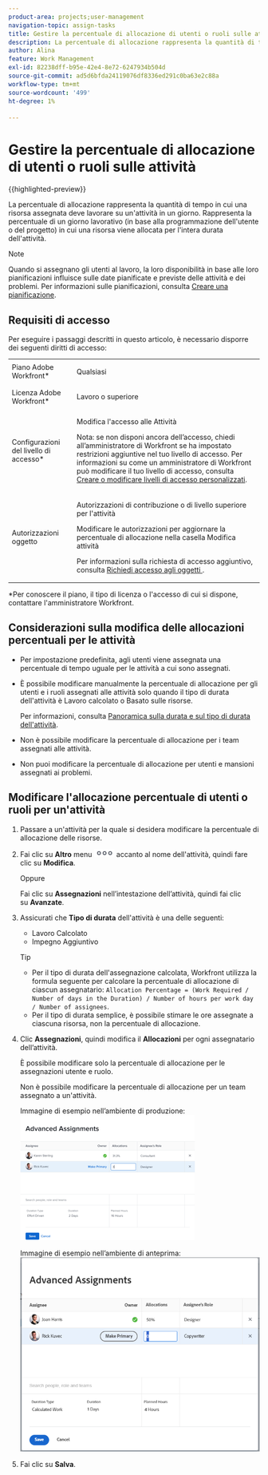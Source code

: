 ```yaml
---
product-area: projects;user-management
navigation-topic: assign-tasks
title: Gestire la percentuale di allocazione di utenti o ruoli sulle attività
description: La percentuale di allocazione rappresenta la quantità di tempo in cui una risorsa assegnata deve lavorare su un'attività in un giorno. Rappresenta la percentuale di un giorno lavorativo (in base alla programmazione dell'utente o del progetto) in cui una risorsa viene allocata per l'intera durata dell'attività.
author: Alina
feature: Work Management
exl-id: 82238dff-b95e-42e4-8e72-6247934b504d
source-git-commit: ad5d6bfda24119076df8336ed291c0ba63e2c88a
workflow-type: tm+mt
source-wordcount: '499'
ht-degree: 1%

---
```


# Gestire la percentuale di allocazione di utenti o ruoli sulle attività

{{highlighted-preview}}

La percentuale di allocazione rappresenta la quantità di tempo in cui una risorsa assegnata deve lavorare su un&#39;attività in un giorno. Rappresenta la percentuale di un giorno lavorativo (in base alla programmazione dell&#39;utente o del progetto) in cui una risorsa viene allocata per l&#39;intera durata dell&#39;attività.

>[!NOTE]
>
>Quando si assegnano gli utenti al lavoro, la loro disponibilità in base alle loro pianificazioni influisce sulle date pianificate e previste delle attività e dei problemi. Per informazioni sulle pianificazioni, consulta [Creare una pianificazione](../../../administration-and-setup/set-up-workfront/configure-timesheets-schedules/create-schedules.md).

## Requisiti di accesso

Per eseguire i passaggi descritti in questo articolo, è necessario disporre dei seguenti diritti di accesso:

<table style="table-layout:auto"> 
 <col> 
 <col> 
 <tbody> 
  <tr> 
   <td role="rowheader">Piano Adobe Workfront*</td> 
   <td> <p>Qualsiasi</p> </td> 
  </tr> 
  <tr> 
   <td role="rowheader">Licenza Adobe Workfront*</td> 
   <td> <p>Lavoro o superiore</p> </td> 
  </tr> 
  <tr> 
   <td role="rowheader">Configurazioni del livello di accesso*</td> 
   <td> <p>Modifica l'accesso alle Attività</p> <p>Nota: se non disponi ancora dell’accesso, chiedi all’amministratore di Workfront se ha impostato restrizioni aggiuntive nel tuo livello di accesso. Per informazioni su come un amministratore di Workfront può modificare il tuo livello di accesso, consulta <a href="../../../administration-and-setup/add-users/configure-and-grant-access/create-modify-access-levels.md" class="MCXref xref">Creare o modificare livelli di accesso personalizzati</a>.</p> </td> 
  </tr> 
  <tr> 
   <td role="rowheader">Autorizzazioni oggetto</td> 
   <td> <p>Autorizzazioni di contribuzione o di livello superiore per l'attività</p> <p>Modificare le autorizzazioni per aggiornare la percentuale di allocazione nella casella Modifica attività</p> <p>Per informazioni sulla richiesta di accesso aggiuntivo, consulta <a href="../../../workfront-basics/grant-and-request-access-to-objects/request-access.md" class="MCXref xref">Richiedi accesso agli oggetti </a>.</p> </td> 
  </tr> 
 </tbody> 
</table>

&#42;Per conoscere il piano, il tipo di licenza o l&#39;accesso di cui si dispone, contattare l&#39;amministratore Workfront.

## Considerazioni sulla modifica delle allocazioni percentuali per le attività

* Per impostazione predefinita, agli utenti viene assegnata una percentuale di tempo uguale per le attività a cui sono assegnati.
* È possibile modificare manualmente la percentuale di allocazione per gli utenti e i ruoli assegnati alle attività solo quando il tipo di durata dell&#39;attività è Lavoro calcolato o Basato sulle risorse.

  Per informazioni, consulta [Panoramica sulla durata e sul tipo di durata dell&#39;attività](../../../manage-work/tasks/taskdurtn/task-duration-and-duration-type.md).

* Non è possibile modificare la percentuale di allocazione per i team assegnati alle attività.
* Non puoi modificare la percentuale di allocazione per utenti e mansioni assegnati ai problemi.

## Modificare l&#39;allocazione percentuale di utenti o ruoli per un&#39;attività

1. Passare a un&#39;attività per la quale si desidera modificare la percentuale di allocazione delle risorse.
1. Fai clic su **Altro** menu ![](assets/qs-more-icon-on-an-object.png) accanto al nome dell&#39;attività, quindi fare clic su **Modifica**.

   Oppure

   Fai clic su **Assegnazioni** nell’intestazione dell’attività, quindi fai clic su **Avanzate**.

1. Assicurati che **Tipo di durata** dell&#39;attività è una delle seguenti:

   * Lavoro Calcolato
   * Impegno Aggiuntivo

   >[!TIP]
   >
   >* Per il tipo di durata dell&#39;assegnazione calcolata, Workfront utilizza la formula seguente per calcolare la percentuale di allocazione di ciascun assegnatario: `Allocation Percentage = (Work Required / Number of days in the Duration) / Number of hours per work day / Number of assignees`.
   >* Per il tipo di durata semplice, è possibile stimare le ore assegnate a ciascuna risorsa, non la percentuale di allocazione.

1. Clic **Assegnazioni**, quindi modifica il **Allocazioni** per ogni assegnatario dell’attività.

   È possibile modificare solo la percentuale di allocazione per le assegnazioni utente e ruolo.

   Non è possibile modificare la percentuale di allocazione per un team assegnato a un&#39;attività.

   Immagine di esempio nell’ambiente di produzione:
   ![](assets/qs-advanced-assignments-box-with-duration-type-and-duration-350x251.png)

   <span class="preview">Immagine di esempio nell’ambiente di anteprima:</span>
   ![Modifica percentuale di allocazione](assets/advanced-assignments-allocation-percentage.png)

1. Fai clic su **Salva**.
